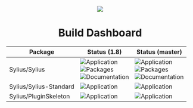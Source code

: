 <p align="center">
    <a href="https://sylius.com" target="_blank">
        <img src="https://demo.sylius.com/assets/shop/img/logo.png" />
    </a>
</p>

<h1 align="center">Build Dashboard</h1>

| Package                | Status (1.8)                                                                                                                                                                                                                                                                                                             | Status (master)                                                                                                                                                                                                                                                                                                                   |
|------------------------|--------------------------------------------------------------------------------------------------------------------------------------------------------------------------------------------------------------------------------------------------------------------------------------------------------------------------|-----------------------------------------------------------------------------------------------------------------------------------------------------------------------------------------------------------------------------------------------------------------------------------------------------------------------------------|
| Sylius/Sylius          | ![Application](https://github.com/Sylius/Sylius/workflows/Application/badge.svg?branch=1.8&event=push)<br>![Packages](https://github.com/Sylius/Sylius/workflows/Packages/badge.svg?branch=1.8&event=push)<br>![Documentation](https://github.com/Sylius/Sylius/workflows/Documentation/badge.svg?branch=1.8&event=push) | ![Application](https://github.com/Sylius/Sylius/workflows/Application/badge.svg?branch=master&event=push)<br>![Packages](https://github.com/Sylius/Sylius/workflows/Packages/badge.svg?branch=master&event=push)<br>![Documentation](https://github.com/Sylius/Sylius/workflows/Documentation/badge.svg?branch=master&event=push) |
| Sylius/Sylius-Standard | ![Application](https://github.com/Sylius/Sylius-Standard/workflows/Build/badge.svg?branch=1.8&event=push)                                                                                                                                                                                                                | ![Application](https://github.com/Sylius/Sylius-Standard/workflows/Build/badge.svg?branch=master&event=push)                                                                                                                                                                                                                      |
| Sylius/PluginSkeleton  | ![Application](https://github.com/Sylius/PluginSkeleton/workflows/Build/badge.svg?branch=1.8&event=push)                                                                                                                                                                                                                 | ![Application](https://github.com/Sylius/PluginSkeleton/workflows/Build/badge.svg?branch=master&event=push)                                                                                                                                                                                                                       |
